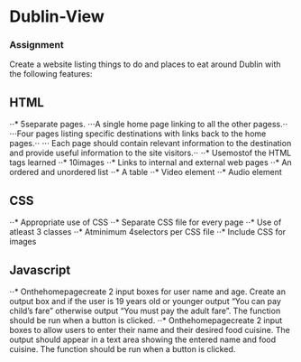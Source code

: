 # Dublin-View
### __**Assignment**__
Create a website listing things to do and places to eat around Dublin with the following features:  
## HTML
⋅⋅* 5separate pages.
⋅⋅⋅A single home page linking to all the other pagess.⋅⋅
⋅⋅⋅Four pages listing specific destinations with links back to the home pages.⋅⋅
⋅⋅⋅ Each page should contain relevant information to the destination and provide useful
 information to the site visitors.⋅⋅
 ⋅⋅* Usemostof the HTML tags learned
 ⋅⋅* 10images
 ⋅⋅* Links to internal and external web pages
 ⋅⋅* An ordered and unordered list
 ⋅⋅* A table
 ⋅⋅* Video element
 ⋅⋅* Audio element  
 ## CSS
 ⋅⋅* Appropriate use of CSS
 ⋅⋅* Separate CSS file for every page
 ⋅⋅* Use of atleast 3 classes
 ⋅⋅* Atminimum 4selectors per CSS file
 ⋅⋅* Include CSS for images  
  ## Javascript
  ⋅⋅* Onthehomepagecreate 2 input boxes for user name and age. Create an output box and if the user is 19 years old or younger output “You can pay child’s fare” otherwise output “You must pay the adult fare”. The function should be run when a button is clicked.
  ⋅⋅* Onthehomepagecreate 2 input boxes to allow users to enter their name and their desired food cuisine. The output should appear in a text area showing the entered name and food cuisine. The function should be run when a button is clicked.
 
 
